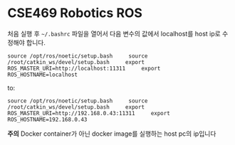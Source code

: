 # CSE469 Robotics ROS

처음 실행 후
`~/.bashrc` 파일을 열어서 다음 변수의 값에서 localhost를 host ip로 수정해야 합니다.
```
source /opt/ros/noetic/setup.bash     source /root/catkin_ws/devel/setup.bash     export ROS_MASTER_URI=http://localhost:11311     export ROS_HOSTNAME=localhost
```
to:
```
source /opt/ros/noetic/setup.bash     source /root/catkin_ws/devel/setup.bash     export ROS_MASTER_URI=http://192.168.0.43:11311     export ROS_HOSTNAME=192.168.0.43
```

**주의** Docker container가 아닌 docker image를 실행하는 host pc의 ip입니다